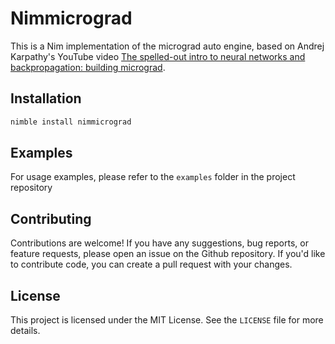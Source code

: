 
# Nimmicrograd

This is a Nim implementation of the micrograd auto engine, based on Andrej Karpathy's YouTube video [The spelled-out intro to neural networks and backpropagation: building micrograd](https://youtu.be/VMj-3S1tku0).

##  Installation

```bash
nimble install nimmicrograd
```

## Examples

For usage examples, please refer to the `examples` folder in the project repository


## Contributing

Contributions are welcome! If you have any suggestions, bug reports, or feature requests, please open an issue on the Github repository. If you'd like to contribute code, you can create a pull request with your changes.

## License

This project is licensed under the MIT License. See the `LICENSE` file for more details.